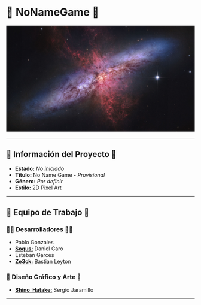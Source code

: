 # 👾 NoNameGame 👾
![Wallpaper Pattern](Wallpaper/wallhaven-39vx9y.jpg)

----
## 📖 Información del Proyecto 📖
- **Estado:** _No iniciado_
- **Título:** No Name Game - _Provisional_
- **Género:** _Por definir_
- **Estilo:** 2D Pixel Art
----
## 👤 Equipo de Trabajo 👤
### 👨‍💻 Desarrolladores 👨‍💻
- Pablo Gonzales 
- [**Soqus:**](https://github.com/soqus) Daniel Caro 
- Esteban Garces 
- [**Ze3ck:**](https://github.com/ze3ck) Bastian Leyton 
### 🎨 Diseño Gráfico y Arte 🎨
- [**Shino_Hatake:**](https://github.com/Shino-Hatake) Sergio Jaramillo 
----
